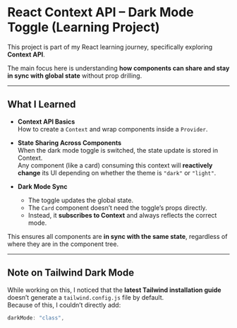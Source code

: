 # React Context API – Dark Mode Toggle (Learning Project)

This project is part of my React learning journey, specifically exploring **Context API**.  

The main focus here is understanding **how components can share and stay in sync with global state** without prop drilling.  

---

## What I Learned

- **Context API Basics**  
  How to create a `Context` and wrap components inside a `Provider`.

- **State Sharing Across Components**  
  When the dark mode toggle is switched, the state update is stored in Context.  
  Any component (like a card) consuming this context will **reactively change** its UI depending on whether the theme is `"dark"` or `"light"`.

- **Dark Mode Sync**  
  - The toggle updates the global state.  
  - The `Card` component doesn’t need the toggle’s props directly.  
  - Instead, it **subscribes to Context** and always reflects the correct mode.  

This ensures all components are **in sync with the same state**, regardless of where they are in the component tree.  

---

## Note on Tailwind Dark Mode

While working on this, I noticed that the **latest Tailwind installation guide** doesn’t generate a `tailwind.config.js` file by default.  
Because of this, I couldn’t directly add:  

```js
darkMode: "class",
